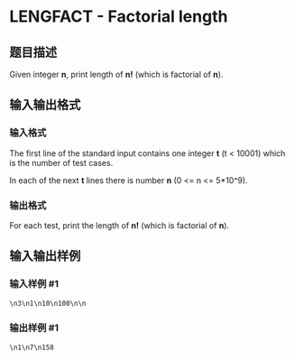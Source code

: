 # LENGFACT - Factorial length

## 题目描述

Given integer **n**, print length of **n!** (which is factorial of **n**).

## 输入输出格式

### 输入格式

The first line of the standard input contains one integer **t** (t < 10001) which is the number of test cases.

In each of the next **t** lines there is number **n** (0 <= n <= 5\*10^9).

### 输出格式

For each test, print the length of **n!** (which is factorial of **n**).

## 输入输出样例

### 输入样例 #1

```cpp
\n3\n1\n10\n100\n\n
```


### 输出样例 #1

```cpp
\n1\n7\n158
```


